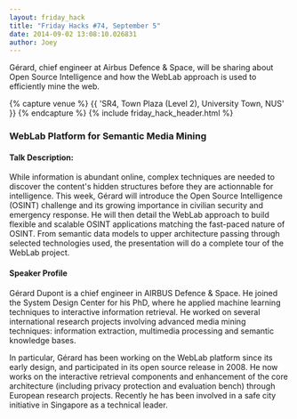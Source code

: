 ```yaml
---
layout: friday_hack
title: "Friday Hacks #74, September 5"
date: 2014-09-02 13:08:10.026831
author: Joey
---
```


Gérard, chief engineer at Airbus Defence & Space, will be sharing about Open Source Intelligence and how the WebLab approach is used to efficiently mine the web.

{% capture venue %}
    {{ 'SR4, Town Plaza (Level 2), University Town, NUS' }}
{% endcapture %}
{% include friday_hack_header.html %}


### WebLab Platform for Semantic Media Mining

#### Talk Description:

While information is abundant online, complex techniques are needed to discover the content's hidden structures before they are actionnable for intelligence. This week, Gérard will introduce the Open Source Intelligence (OSINT) challenge and its growing importance in civilian security and emergency response. He will then detail the WebLab approach to build flexible and scalable OSINT applications matching the fast-paced nature of OSINT. From semantic data models to upper architecture passing through selected technologies used, the presentation will do a complete tour of the WebLab project.

#### Speaker Profile

Gérard Dupont is a chief engineer in AIRBUS Defence & Space. He joined the System Design Center for his PhD, where he applied machine learning techniques to interactive information retrieval. He worked on several international research projects involving advanced media mining techniques: information extraction, multimedia processing and semantic knowledge bases.

In particular, Gérard has been working on the WebLab platform since its early design, and participated in its open source release in 2008. He now works on the interactive retrieval components and enhancement of the core architecture (including privacy protection and evaluation bench) through European research projects. Recently he has been involved in a safe city initiative in Singapore as a technical leader.